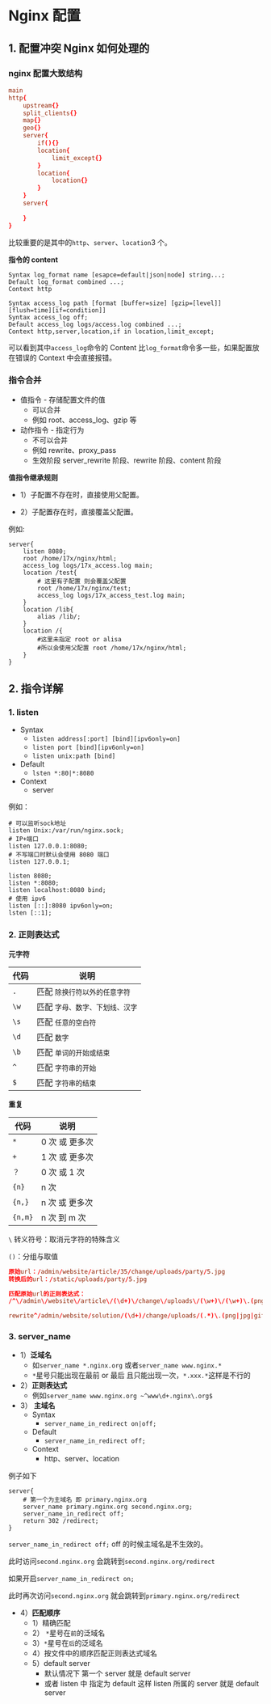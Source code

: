 # Nginx 配置

## 1. 配置冲突 Nginx 如何处理的

### nginx 配置大致结构

```conf
main
http{
	upstream{}
	split_clients{}
	map{}
	geo{}
	server{
		if(){}
		location{
			limit_except{}
		}
		location{
			location{}
		}
	}
	server{
	
	}
}
```

比较重要的是其中的`http`、`server`、`location`3 个。

**指令的 content**

```shell
Syntax log_format name [esapce=default|json|node] string...;
Default log_format combined ...;
Context http

Syntax access_log path [format [buffer=size] [gzip=[level]][flush=time][if=condition]]
Syntax access_log off;
Default access_log logs/access.log combined ...;
Context http,server,location,if in location,limit_except;
```

可以看到其中`access_log`命令的 Content 比`log_format`命令多一些，如果配置放在错误的 Context 中会直接报错。



### 指令合并

* 值指令 - 存储配置文件的值
  * 可以合并
  * 例如 root、access_log、gzip 等
* 动作指令 - 指定行为
  * 不可以合并
  * 例如 rewrite、proxy_pass
  * 生效阶段 server_rewrite 阶段、rewrite 阶段、content 阶段



**值指令继承规则**

* 1）子配置不存在时，直接使用父配置。

* 2）子配置存在时，直接覆盖父配置。

例如:

```shell
server{
	listen 8080;
	root /home/17x/nginx/html;
	access_log logs/17x_access.log main;
	location /test{
		# 这里有子配置 则会覆盖父配置
		root /home/17x/nginx/test;
		access_log logs/17x_access_test.log main;
	}
	location /lib{
		alias /lib/;
	}
	location /{
		#这里未指定 root or alisa 
		#所以会使用父配置 root /home/17x/nginx/html;
	}
}
```







## 2. 指令详解

### 1. listen

* Syntax
  * `listen address[:port] [bind][ipv6only=on]`
  * `listen port [bind][ipv6only=on]`
  * `listen unix:path [bind]`
* Default
  * `lsten *:80|*:8080`
* Context
  * server

例如：

```shell
# 可以监听sock地址
listen Unix:/var/run/nginx.sock;
# IP+端口
listen 127.0.0.1:8080;
# 不写端口时默认会使用 8080 端口
listen 127.0.0.1;

listen 8080;
listen *:8080;
listen localhost:8080 bind;
# 使用 ipv6
listen [::]:8080 ipv6only=on;
lsten [::1];

```



### 2. 正则表达式

**元字符**

| 代码 | 说明                            |
| ---- | ------------------------------- |
| `.`  | 匹配 `除换行符以外的任意字符`   |
| `\w` | 匹配 `字母、数字、下划线、汉字` |
| `\s` | 匹配 `任意的空白符`             |
| `\d` | 匹配 `数字`                     |
| `\b` | 匹配 `单词的开始或结束`         |
| `^`  | 匹配 `字符串的开始`             |
| `$`  | 匹配 `字符串的结束`             |

**重复**

| 代码    | 说明           |
| ------- | -------------- |
| `*`     | 0 次 或 更多次 |
| `+`     | 1 次 或 更多次 |
| `？`    | 0 次 或 1 次   |
| `{n}`   | n 次           |
| `{n,}`  | n 次 或 更多次 |
| `{n,m}` | n 次 到 m 次   |



`\` 转义符号：取消元字符的特殊含义

`()`：分组与取值



```conf
原始url：/admin/website/article/35/change/uploads/party/5.jpg
转换后的url：/static/uploads/party/5.jpg

匹配原始url的正则表达式：
/^\/admin\/website\/article\/(\d+)\/change\/uploads\/(\w+)\/(\w+)\.(png|jpg|gif|jpeg|bmp)$/

rewrite^/admin/website/solution/(\d+)/change/uploads/(.*)\.(png|jpg|gif|jpeg|bmp)$/static/uploads/$2/$3.$4 last;
```





### 3. server_name

* 1）**泛域名**
  * 如`server_name *.nginx.org` 或者`server_name www.nginx.*`
  * `*`星号只能出现在最前 or 最后 且只能出现一次，`*.xxx.*`这样是不行的
* 2）**正则表达式**
  * 例如`server_name www.nginx.org ~^www\d+.nginx\.org$`
* 3） **主域名**
  * Syntax
    * `server_name_in_redirect on|off;`
  * Default
    * `server_name_in_redirect off;`
  * Context
    * http、server、location

例子如下

```shell
server{
	# 第一个为主域名 即 primary.nginx.org
	server_name primary.nginx.org second.nginx.org;
	server_name_in_redirect off;
	return 302 /redirect;
}
```

`server_name_in_redirect off;` off 的时候主域名是不生效的。

此时访问`second.nginx.org` 会跳转到`second.nginx.org/redirect`

如果开启`server_name_in_redirect on;`

此时再次访问`second.nginx.org` 就会跳转到`primary.nginx.org/redirect`



* 4）**匹配顺序**
  * 1）精确匹配
  * 2） `*`星号在`前`的泛域名
  * 3）`*`星号在`后`的泛域名
  * 4）按文件中的顺序匹配正则表达式域名
  * 5）default server
    * 默认情况下 第一个 server 就是 default server
    * 或者 listen 中 指定为 default 这样 listen 所属的 server 就是 default server

